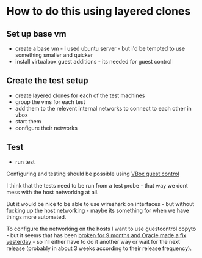 # How to do this using layered clones

## Set up base vm
- create a base vm - I used ubuntu server - but I'd be tempted to use something smaller and quicker
- install virtualbox guest additions - its needed for guest control

## Create the test setup
- create layered clones for each of the test machines
- group the vms for each test
- add them to the relevent internal networks to connect to each other in vbox
- start them
- configure their networks

## Test
- run test

Configuring and testing should be possible using [VBox guest control](https://www.virtualbox.org/manual/ch08.html#vboxmanage-guestcontrol)

I think that the tests need to be run from a test probe - that way we dont mess with the host networking at all.

But it would be nice to be able to use wireshark on interfaces - but without fucking up the host networking - maybe its something for when we have things more automated.

To configure the networking on the hosts I want to use guestcontrol copyto - but it seems that has been [broken for 9 months and Oracle made a fix yesterday](https://www.virtualbox.org/ticket/14336) - so I'll either have to do it another way or wait for the next release (probably in about 3 weeks according to their release frequency).

